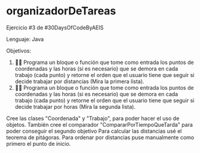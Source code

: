 # organizadorDeTareas
Ejercicio #3 de #30DaysOfCodeByAEIS

Lenguaje: Java

Objetivos:
1.	🧑‍💻 Programa un bloque o función que tome como entrada los puntos de coordenadas y las horas (si es necesario) que se demora en cada trabajo (cada punto) y 
retorne el orden que el usuario tiene que seguir si decide trabajar por distancias (Mira la primera lista).
2.	🧑‍💻 Programa un bloque o función que tome como entrada los puntos de coordenadas y las horas (si es necesario) que se demora en cada trabajo (cada punto) y 
retorne el orden que el usuario tiene que seguir si decide trabajar por horas (Mira la segunda lista).

Cree las clases "Coordenada" y "Trabajo", para poder hacer el uso de objetos. También cree el comparador "CompararPorTiempoQueTarda" para poder conseguir el segundo objetivo
Para calcular las distancias usé el teorema de pitágoras. Para ordenar por distancias puse manualmente como primero el punto de inicio.
